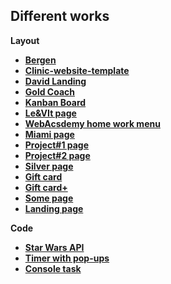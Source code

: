## Different works


**Layout**
 - **[Bergen](https://vitaminvp.github.io/dif/Bergen/)**
 - **[Clinic-website-template](https://vitaminvp.github.io/dif/Clinic-website-template/)**
 - **[David Landing](https://vitaminvp.github.io/dif/DavidLanding/)**
 - **[Gold Coach](https://vitaminvp.github.io/dif/GoldCoach/)**
 - **[Kanban Board](https://vitaminvp.github.io/dif/Kanban/)**
 - **[Le&VIt page](https://vitaminvp.github.io/dif/Le&VIt/)**
 - **[WebAcsdemy home work menu](https://vitaminvp.github.io/dif/Menu/)**
 - **[Miami page](https://vitaminvp.github.io/dif/miami/)**
 - **[Project#1 page](https://vitaminvp.github.io/dif/Project#1/)**
 - **[Project#2 page](https://vitaminvp.github.io/dif/Project#2/)**
 - **[Silver page](https://vitaminvp.github.io/dif/Silver/)**
 - **[Gift card](https://vitaminvp.github.io/dif/task2/)** 
 - **[Gift card+](https://vitaminvp.github.io/dif/task2+/)** 
 - **[Some page](https://vitaminvp.github.io/dif/task3/)** 
 - **[Landing page](https://vitaminvp.github.io/dif/task4/)** 
 
 **Code**
 - **[Star Wars API](https://vitaminvp.github.io/Layout/starWars/dist/)**
 - **[Timer with pop-ups](https://vitaminvp.github.io/dif/task/)**
 - **[Console task](https://vitaminvp.github.io/dif/tackEC/)** 

 
 
